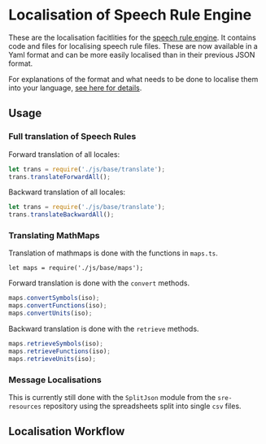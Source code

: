 # Localisation of Speech Rule Engine

These are the localisation facitlities for the [speech rule
engine](https://speechruleengine.org).  It contains code and files for
localising speech rule files. These are now available in a Yaml format and can
be more easily localised than in their previous JSON format.

For explanations of the format and what needs to be done to localise them into
your language, [see here for details](yaml.md).


## Usage

### Full translation of Speech Rules

Forward translation of all locales:

``` javascript
let trans = require('./js/base/translate');
trans.translateForwardAll();
```

Backward translation of all locales:

``` javascript
let trans = require('./js/base/translate');
trans.translateBackwardAll();
```

### Translating MathMaps

Translation of mathmaps is done with the functions in `maps.ts`.

```
let maps = require('./js/base/maps');
```

Forward translation is done with the `convert` methods.

``` javascript
maps.convertSymbols(iso);
maps.convertFunctions(iso);
maps.convertUnits(iso);
```

Backward translation is done with the `retrieve` methods.

``` javascript
maps.retrieveSymbols(iso);
maps.retrieveFunctions(iso);
maps.retrieveUnits(iso);
```

### Message Localisations

This is currently still done with the `SplitJson` module from the
`sre-resources` repository using the spreadsheets split into single `csv` files.







## Localisation Workflow

